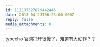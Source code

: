 ```yaml
---
id: 111137527879442446
date: 2013-04-23T06:23:00.000Z
reply: false
media_attachments: 0
---
```


typecho 官网打开很慢了，难道有大动作？？ ​​​​

